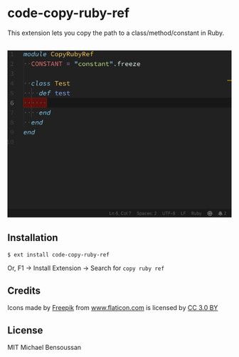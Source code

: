 # code-copy-ruby-ref

This extension lets you copy the path to a class/method/constant in Ruby.

<p align="center">
  <br />
  <img src="https://raw.githubusercontent.com/mickey/code-copy-ruby-ref/master/demo.gif" alt="Copy Ruby reference Preview" />
  <br />
</p>

## Installation
```
$ ext install code-copy-ruby-ref
```

Or, F1 → Install Extension → Search for `copy ruby ref`

## Credits

<div>Icons made by <a href="http://www.freepik.com" title="Freepik">Freepik</a> from <a href="https://www.flaticon.com/" title="Flaticon">www.flaticon.com</a> is licensed by <a href="http://creativecommons.org/licenses/by/3.0/" title="Creative Commons BY 3.0" target="_blank">CC 3.0 BY</a></div>

## License

MIT Michael Bensoussan
